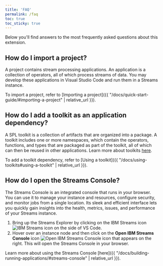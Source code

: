 ```yaml
---
title: 'FAQ'
permalink: /faq
toc: true
toc_sticky: true
---
```


Below you'll find answers to the most frequently asked questions about this extension.

## How do I import a project?

A project contains stream processing applications. An application is a collection of operators, all of which process streams of data. You may develop these applications in Visual Studio Code and run them in a Streams instance.

To import a project, refer to [Importing a project]({{ "/docs/quick-start-guide/#importing-a-project" | relative_url }}).

## How do I add a toolkit as an application dependency?

A SPL toolkit is a collection of artifacts that are organized into a package. A toolkit includes one or more namespaces, which contain the operators, functions, and types that are packaged as part of the toolkit, all of which can then be reused in other applications. Learn more about toolkits [here](https://www.ibm.com/support/knowledgecenter/en/SSCRJU_5.3/com.ibm.streams.dev.doc/doc/toolkits.html).

To add a toolkit dependency, refer to [Using a toolkit]({{ "/docs/using-toolkits#using-a-toolkit" | relative_url }}).

## How do I open the Streams Console?

The Streams Console is an integrated console that runs in your browser. You can use it to manage your instance and resources, configure security, and monitor jobs from a single location. Its sleek and efficient interface lets you quickly gain insights into the health, metrics, issues, and performance of your Streams instance.

1. Bring up the Streams Explorer by clicking on the IBM Streams icon <img src="{{ site.github_streams_icon }}" alt="IBM Streams icon" title="IBM Streams" class="editor-button"> on the side of VS Code.
1. Hover over an instance node and then click on the **Open IBM Streams Console** icon <img src="{{ site.github_icon_prefix }}/dashboard.svg?raw=true" alt="Open IBM Streams Console icon" title="Open IBM Streams Console" class="editor-button"> that appears on the right. This will open the Streams Console in your browser.

Learn more about using the Streams Console [here]({{ "/docs/building-running-applications/#streams-console" | relative_url }}).
